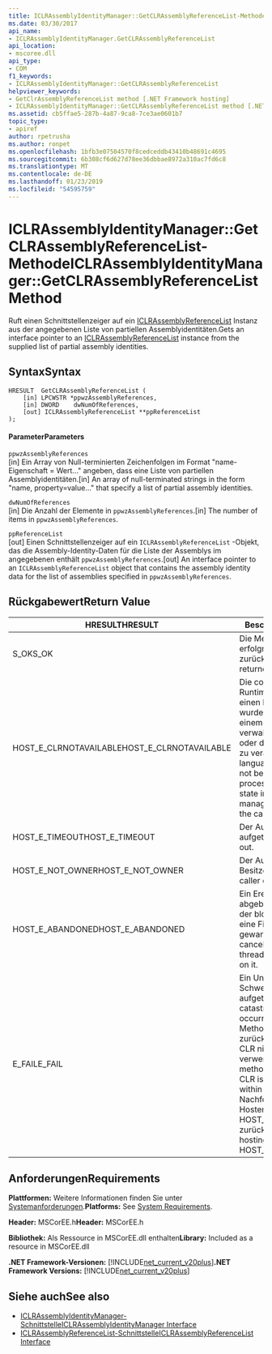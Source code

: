 ```yaml
---
title: ICLRAssemblyIdentityManager::GetCLRAssemblyReferenceList-Methode
ms.date: 03/30/2017
api_name:
- ICLRAssemblyIdentityManager.GetCLRAssemblyReferenceList
api_location:
- mscoree.dll
api_type:
- COM
f1_keywords:
- ICLRAssemblyIdentityManager::GetCLRAssemblyReferenceList
helpviewer_keywords:
- GetClrAssemblyReferenceList method [.NET Framework hosting]
- ICLRAssemblyIdentityManager::GetCLRAssemblyReferenceList method [.NET Framework hosting]
ms.assetid: cb5ffae5-287b-4a87-9ca8-7ce3ae0601b7
topic_type:
- apiref
author: rpetrusha
ms.author: ronpet
ms.openlocfilehash: 1bfb3e07504570f8cedceddb43410b48691c4695
ms.sourcegitcommit: 6b308cf6d627d78ee36dbbae8972a310ac7fd6c8
ms.translationtype: MT
ms.contentlocale: de-DE
ms.lasthandoff: 01/23/2019
ms.locfileid: "54595759"
---
```

# <a name="iclrassemblyidentitymanagergetclrassemblyreferencelist-method"></a><span data-ttu-id="2853e-102">ICLRAssemblyIdentityManager::GetCLRAssemblyReferenceList-Methode</span><span class="sxs-lookup"><span data-stu-id="2853e-102">ICLRAssemblyIdentityManager::GetCLRAssemblyReferenceList Method</span></span>
<span data-ttu-id="2853e-103">Ruft einen Schnittstellenzeiger auf ein [ICLRAssemblyReferenceList](../../../../docs/framework/unmanaged-api/hosting/iclrassemblyreferencelist-interface.md) Instanz aus der angegebenen Liste von partiellen Assemblyidentitäten.</span><span class="sxs-lookup"><span data-stu-id="2853e-103">Gets an interface pointer to an [ICLRAssemblyReferenceList](../../../../docs/framework/unmanaged-api/hosting/iclrassemblyreferencelist-interface.md) instance from the supplied list of partial assembly identities.</span></span>  
  
## <a name="syntax"></a><span data-ttu-id="2853e-104">Syntax</span><span class="sxs-lookup"><span data-stu-id="2853e-104">Syntax</span></span>  
  
```  
HRESULT  GetCLRAssemblyReferenceList (  
    [in] LPCWSTR *ppwzAssemblyReferences,  
    [in] DWORD    dwNumOfReferences,  
    [out] ICLRAssemblyReferenceList **ppReferenceList  
);  
```  
  
#### <a name="parameters"></a><span data-ttu-id="2853e-105">Parameter</span><span class="sxs-lookup"><span data-stu-id="2853e-105">Parameters</span></span>  
 `ppwzAssemblyReferences`  
 <span data-ttu-id="2853e-106">[in] Ein Array von Null-terminierten Zeichenfolgen im Format "name-Eigenschaft = Wert..." angeben, dass eine Liste von partiellen Assemblyidentitäten.</span><span class="sxs-lookup"><span data-stu-id="2853e-106">[in] An array of null-terminated strings in the form "name, property=value..." that specify a list of partial assembly identities.</span></span>  
  
 `dwNumOfReferences`  
 <span data-ttu-id="2853e-107">[in] Die Anzahl der Elemente in `ppwzAssemblyReferences`.</span><span class="sxs-lookup"><span data-stu-id="2853e-107">[in] The number of items in `ppwzAssemblyReferences`.</span></span>  
  
 `ppReferenceList`  
 <span data-ttu-id="2853e-108">[out] Einen Schnittstellenzeiger auf ein `ICLRAssemblyReferenceList` -Objekt, das die Assembly-Identity-Daten für die Liste der Assemblys im angegebenen enthält `ppwzAssemblyReferences`.</span><span class="sxs-lookup"><span data-stu-id="2853e-108">[out] An interface pointer to an `ICLRAssemblyReferenceList` object that contains the assembly identity data for the list of assemblies specified in `ppwzAssemblyReferences`.</span></span>  
  
## <a name="return-value"></a><span data-ttu-id="2853e-109">Rückgabewert</span><span class="sxs-lookup"><span data-stu-id="2853e-109">Return Value</span></span>  
  
|<span data-ttu-id="2853e-110">HRESULT</span><span class="sxs-lookup"><span data-stu-id="2853e-110">HRESULT</span></span>|<span data-ttu-id="2853e-111">Beschreibung</span><span class="sxs-lookup"><span data-stu-id="2853e-111">Description</span></span>|  
|-------------|-----------------|  
|<span data-ttu-id="2853e-112">S_OK</span><span class="sxs-lookup"><span data-stu-id="2853e-112">S_OK</span></span>|<span data-ttu-id="2853e-113">Die Methode wurde erfolgreich zurückgegeben.</span><span class="sxs-lookup"><span data-stu-id="2853e-113">The method returned successfully.</span></span>|  
|<span data-ttu-id="2853e-114">HOST_E_CLRNOTAVAILABLE</span><span class="sxs-lookup"><span data-stu-id="2853e-114">HOST_E_CLRNOTAVAILABLE</span></span>|<span data-ttu-id="2853e-115">Die common Language Runtime (CLR) wurde nicht in einen Prozess geladen wurde, oder die CLR ist in einem Zustand, in dem nicht verwalteten Code ausführen oder den Aufruf erfolgreich zu verarbeiten.</span><span class="sxs-lookup"><span data-stu-id="2853e-115">The common language runtime (CLR) has not been loaded into a process, or the CLR is in a state in which it cannot run managed code or process the call successfully.</span></span>|  
|<span data-ttu-id="2853e-116">HOST_E_TIMEOUT</span><span class="sxs-lookup"><span data-stu-id="2853e-116">HOST_E_TIMEOUT</span></span>|<span data-ttu-id="2853e-117">Der Aufruf ist ein Timeout aufgetreten.</span><span class="sxs-lookup"><span data-stu-id="2853e-117">The call timed out.</span></span>|  
|<span data-ttu-id="2853e-118">HOST_E_NOT_OWNER</span><span class="sxs-lookup"><span data-stu-id="2853e-118">HOST_E_NOT_OWNER</span></span>|<span data-ttu-id="2853e-119">Der Aufrufer ist nicht Besitzer der Sperre.</span><span class="sxs-lookup"><span data-stu-id="2853e-119">The caller does not own the lock.</span></span>|  
|<span data-ttu-id="2853e-120">HOST_E_ABANDONED</span><span class="sxs-lookup"><span data-stu-id="2853e-120">HOST_E_ABANDONED</span></span>|<span data-ttu-id="2853e-121">Ein Ereignis wurde abgebrochen, während sich der blockierte Thread oder eine Fiber darauf gewartet.</span><span class="sxs-lookup"><span data-stu-id="2853e-121">An event was canceled while a blocked thread or fiber was waiting on it.</span></span>|  
|<span data-ttu-id="2853e-122">E_FAIL</span><span class="sxs-lookup"><span data-stu-id="2853e-122">E_FAIL</span></span>|<span data-ttu-id="2853e-123">Ein Unbekannter Schwerwiegender Fehler ist aufgetreten.</span><span class="sxs-lookup"><span data-stu-id="2853e-123">An unknown catastrophic failure occurred.</span></span> <span data-ttu-id="2853e-124">Wenn eine Methode E_FAIL zurückgegeben wird, ist die CLR nicht mehr im Prozess verwendet werden.</span><span class="sxs-lookup"><span data-stu-id="2853e-124">If a method returns E_FAIL, the CLR is no longer usable within the process.</span></span> <span data-ttu-id="2853e-125">Nachfolgende Aufrufe zum Hosten der Methoden HOST_E_CLRNOTAVAILABLE zurück.</span><span class="sxs-lookup"><span data-stu-id="2853e-125">Subsequent calls to hosting methods return HOST_E_CLRNOTAVAILABLE.</span></span>|  
  
## <a name="requirements"></a><span data-ttu-id="2853e-126">Anforderungen</span><span class="sxs-lookup"><span data-stu-id="2853e-126">Requirements</span></span>  
 <span data-ttu-id="2853e-127">**Plattformen:** Weitere Informationen finden Sie unter [Systemanforderungen](../../../../docs/framework/get-started/system-requirements.md).</span><span class="sxs-lookup"><span data-stu-id="2853e-127">**Platforms:** See [System Requirements](../../../../docs/framework/get-started/system-requirements.md).</span></span>  
  
 <span data-ttu-id="2853e-128">**Header:** MSCorEE.h</span><span class="sxs-lookup"><span data-stu-id="2853e-128">**Header:** MSCorEE.h</span></span>  
  
 <span data-ttu-id="2853e-129">**Bibliothek:** Als Ressource in MSCorEE.dll enthalten</span><span class="sxs-lookup"><span data-stu-id="2853e-129">**Library:** Included as a resource in MSCorEE.dll</span></span>  
  
 <span data-ttu-id="2853e-130">**.NET Framework-Versionen:** [!INCLUDE[net_current_v20plus](../../../../includes/net-current-v20plus-md.md)]</span><span class="sxs-lookup"><span data-stu-id="2853e-130">**.NET Framework Versions:** [!INCLUDE[net_current_v20plus](../../../../includes/net-current-v20plus-md.md)]</span></span>  
  
## <a name="see-also"></a><span data-ttu-id="2853e-131">Siehe auch</span><span class="sxs-lookup"><span data-stu-id="2853e-131">See also</span></span>
- [<span data-ttu-id="2853e-132">ICLRAssemblyIdentityManager-Schnittstelle</span><span class="sxs-lookup"><span data-stu-id="2853e-132">ICLRAssemblyIdentityManager Interface</span></span>](../../../../docs/framework/unmanaged-api/hosting/iclrassemblyidentitymanager-interface.md)
- [<span data-ttu-id="2853e-133">ICLRAssemblyReferenceList-Schnittstelle</span><span class="sxs-lookup"><span data-stu-id="2853e-133">ICLRAssemblyReferenceList Interface</span></span>](../../../../docs/framework/unmanaged-api/hosting/iclrassemblyreferencelist-interface.md)
